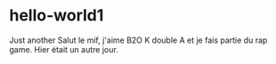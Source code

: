 # hello-world1
Just another
Salut le mif, j'aime B2O K double A et je fais partie du rap game.
Hier était un autre jour.
